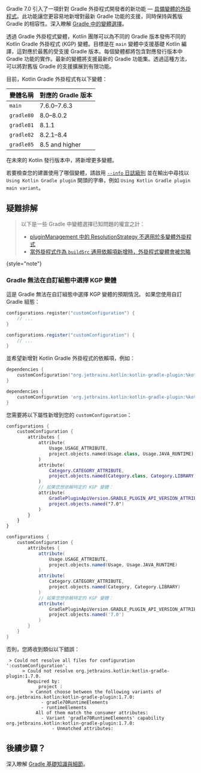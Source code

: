 [//]: # (title: 支援 Gradle 外掛程式變體)

Gradle 7.0 引入了一項針對 Gradle 外掛程式開發者的新功能 — [具備變體的外掛程式](https://docs.gradle.org/7.0/userguide/implementing_gradle_plugins.html#plugin-with-variants)。此功能讓您更容易地新增對最新 Gradle 功能的支援，同時保持與舊版 Gradle 的相容性。深入瞭解 [Gradle 中的變體選擇](https://docs.gradle.org/current/userguide/variant_model.html)。

透過 Gradle 外掛程式變體，Kotlin 團隊可以為不同的 Gradle 版本發佈不同的 Kotlin Gradle 外掛程式 (KGP) 變體。目標是在 `main` 變體中支援基礎 Kotlin 編譯，這對應於最舊的受支援 Gradle 版本。每個變體都將包含對應發行版本中 Gradle 功能的實作。最新的變體將支援最新的 Gradle 功能集。透過這種方法，可以將對舊版 Gradle 的支援擴展到有限功能。

目前，Kotlin Gradle 外掛程式有以下變體：

| 變體名稱       | 對應的 Gradle 版本 |
|--------------|-------------------|
| `main`       | 7.6.0–7.6.3       |
| `gradle80`   | 8.0–8.0.2         |
| `gradle81`   | 8.1.1             |
| `gradle82`   | 8.2.1–8.4         |
| `gradle85`   | 8.5 and higher    |

在未來的 Kotlin 發行版本中，將新增更多變體。

若要檢查您的建置使用了哪個變體，請啟用 [`--info` 日誌級別](https://docs.gradle.org/current/userguide/logging.html#sec:choosing_a_log_level) 並在輸出中尋找以 `Using Kotlin Gradle plugin` 開頭的字串，例如 `Using Kotlin Gradle plugin main variant`。

## 疑難排解

> 以下是一些 Gradle 中變體選擇已知問題的權宜之計：
> * [pluginManagement 中的 ResolutionStrategy 不適用於多變體外掛程式](https://github.com/gradle/gradle/issues/20545)
> * [當外掛程式作為 `buildSrc` 通用依賴項新增時，外掛程式變體會被忽略](https://github.com/gradle/gradle/issues/20847)
>
{style="note"}

### Gradle 無法在自訂組態中選擇 KGP 變體

這是 Gradle 無法在自訂組態中選擇 KGP 變體的預期情況。
如果您使用自訂 Gradle 組態：

<tabs group="build-script">
<tab title="Kotlin" group-key="kotlin">

```kotlin
configurations.register("customConfiguration") {
    // ...
}
```

</tab>
<tab title="Groovy" group-key="groovy">

```groovy
configurations.register("customConfiguration") {
    // ...
}
```

</tab>
</tabs>

並希望新增對 Kotlin Gradle 外掛程式的依賴項，例如：

<tabs group="build-script">
<tab title="Kotlin" group-key="kotlin">

```kotlin
dependencies {
    customConfiguration("org.jetbrains.kotlin:kotlin-gradle-plugin:%kotlinVersion%")
}
```

</tab>
<tab title="Groovy" group-key="groovy">

```groovy
dependencies {
    customConfiguration 'org.jetbrains.kotlin:kotlin-gradle-plugin:%kotlinVersion%'
}
```

</tab>
</tabs>

您需要將以下屬性新增到您的 `customConfiguration`：

<tabs group="build-script">
<tab title="Kotlin" group-key="kotlin">

```kotlin
configurations {
    customConfiguration {
        attributes {
            attribute(
                Usage.USAGE_ATTRIBUTE,
                project.objects.named(Usage.class, Usage.JAVA_RUNTIME)
            )
            attribute(
                Category.CATEGORY_ATTRIBUTE,
                project.objects.named(Category.class, Category.LIBRARY)
            )
            // 如果您想依賴特定的 KGP 變體：
            attribute(
                GradlePluginApiVersion.GRADLE_PLUGIN_API_VERSION_ATTRIBUTE,
                project.objects.named("7.0")
            )
        }
    }
}
```

</tab>
<tab title="Groovy" group-key="groovy">

```groovy
configurations {
    customConfiguration {
        attributes {
            attribute(
                Usage.USAGE_ATTRIBUTE,
                project.objects.named(Usage, Usage.JAVA_RUNTIME)
            )
            attribute(
                Category.CATEGORY_ATTRIBUTE,
                project.objects.named(Category, Category.LIBRARY)
            )
            // 如果您想依賴特定的 KGP 變體：
            attribute(
                GradlePluginApiVersion.GRADLE_PLUGIN_API_VERSION_ATTRIBUTE,
                project.objects.named('7.0')
            )
        }
    }
}
```

</tab>
</tabs>

否則，您將收到類似以下錯誤：

```none
 > Could not resolve all files for configuration ':customConfiguration'.
      > Could not resolve org.jetbrains.kotlin:kotlin-gradle-plugin:1.7.0.
        Required by:
            project :
         > Cannot choose between the following variants of org.jetbrains.kotlin:kotlin-gradle-plugin:1.7.0:
             - gradle70RuntimeElements
             - runtimeElements
           All of them match the consumer attributes:
             - Variant 'gradle70RuntimeElements' capability org.jetbrains.kotlin:kotlin-gradle-plugin:1.7.0:
                 - Unmatched attributes:
```

## 後續步驟？

深入瞭解 [Gradle 基礎知識與細節](https://docs.gradle.org/current/userguide/userguide.html)。